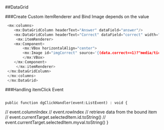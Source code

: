 
##DataGrid

###Create Custom itemRenderer and Bind Image depends on the value
```flex
 <mx:columns>
 	<mx:DataGridColumn headerText="Answer" dataField="answer"/>
 	<mx:DataGridColumn headerText="Correct" dataField="correct" width="60">
     <mx:itemRenderer>
 	<mx:Component>
 	    <mx:VBox horizontalAlign="center">
 		<mx:Image id="imgCorrect" source='{(data.correct==1)?"media/tick.png":"media/blank.png"}'/>
 	    </mx:VBox>
 	</mx:Component>
     </mx:itemRenderer>
 </mx:DataGridColumn>    					
 </mx:columns>
 </mx:DataGrid>	
 ```
###Handling itemClick Event
```flex
 ```
    public function dgClickHandler(event:ListEvent) : void {
   // event.columnIndex
          // event.rowIndex
          // retrieve data from the bound item
          // event.currentTarget.selectedItem.id.toString()
          // event.currentTarget.selectedItem.myval.toString()
    }







